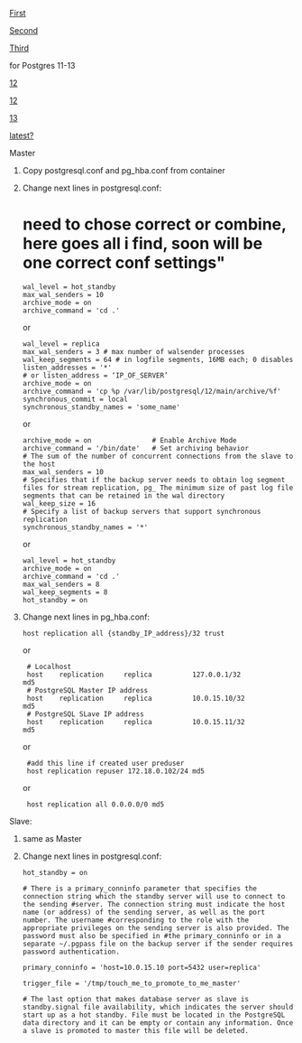[First](https://aliceh75.github.io/testing-postgresql-cluster-using-docker)


[Second](https://prudnitskiy.pro/2018/01/05/pgsql-replica/)


[Third](https://docs.jelastic.com/postgresql-database-replication/)


for Postgres 11-13

[12](https://docs.jelastic.com/postgresql-database-replication/)

[12](https://therishabh.in/setting-up-master-slave-replication-in-postgresql-using-dockers-and-external-volumes/)

[13](https://programmer.group/docker-configures-the-master-slave-environment-of-postgresql13.html)

[latest?](https://www.optimadata.nl/blogs/1/nlm8ci-how-to-run-postgres-on-docker-part-3)


Master

1. Copy postgresql.conf and pg_hba.conf from container
2. Change next lines in postgresql.conf:
   # need to chose correct or combine, here goes all i find, soon will be one correct conf settings"

    ``` 
    wal_level = hot_standby
    max_wal_senders = 10
    archive_mode = on
    archive_command = 'cd .' 
    ```

    or 
    ```
    wal_level = replica
    max_wal_senders = 3 # max number of walsender processes
    wal_keep_segments = 64 # in logfile segments, 16MB each; 0 disables
    listen_addresses = '*'
    # or listen_address = ‘IP_OF_SERVER’
    archive_mode = on
    archive_command = 'cp %p /var/lib/postgresql/12/main/archive/%f'
    synchronous_commit = local
    synchronous_standby_names = 'some_name'
    ```


    or 

    ```
    archive_mode = on				# Enable Archive Mode
    archive_command = '/bin/date'	# Set archiving behavior
    # The sum of the number of concurrent connections from the slave to the host
    max_wal_senders = 10			
    # Specifies that if the backup server needs to obtain log segment files for stream replication, pg_ The minimum size of past log file segments that can be retained in the wal directory	
    wal_keep_size = 16		
    # Specify a list of backup servers that support synchronous replication
    synchronous_standby_names = '*'
    ```


    or 
    ```
    wal_level = hot_standby
    archive_mode = on
    archive_command = 'cd .'
    max_wal_senders = 8
    wal_keep_segments = 8
    hot_standby = on

    ```
3. Change next lines in pg_hba.conf:    
   
   ```
   host replication all {standby_IP_address}/32 trust
   ```

   or 

   ```
    # Localhost
    host    replication     replica          127.0.0.1/32             md5
    # PostgreSQL Master IP address
    host    replication     replica          10.0.15.10/32            md5
    # PostgreSQL SLave IP address
    host    replication     replica          10.0.15.11/32            md5
   ```

   or

   ```
    #add this line if created user preduser
    host replication repuser 172.18.0.102/24 md5
   ```


   or 

   ```
    host replication all 0.0.0.0/0 md5
   ```

Slave:
1. same as Master
2. Change next lines in postgresql.conf:

    ```
    hot_standby = on

    # There is a primary_conninfo parameter that specifies the connection string which the standby server will use to connect to the sending #server. The connection string must indicate the host name (or address) of the sending server, as well as the port number. The username #corresponding to the role with the appropriate privileges on the sending server is also provided. The password must also be specified in #the primary_conninfo or in a separate ~/.pgpass file on the backup server if the sender requires password authentication.

    primary_conninfo = 'host=10.0.15.10 port=5432 user=replica'

    trigger_file = '/tmp/touch_me_to_promote_to_me_master'

    # The last option that makes database server as slave is standby.signal file availability, which indicates the server should start up as a hot standby. File must be located in the PostgreSQL data directory and it can be empty or contain any information. Once a slave is promoted to master this file will be deleted.
    ```
